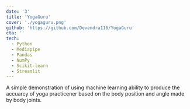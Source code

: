 ```yaml
---
date: '3'
title: 'YogaGuru'
cover: './yogaguru.png'
github: 'https://github.com/Devendra116/YogaGuru'
cta: ''
tech:
  - Python
  - Mediapipe
  - Pandas
  - NumPy
  - Scikit-learn
  - Streamlit
---
```


A simple demonstration of using machine learning ability to produce the accuarcy of yoga practicener based on the body position and angle made by body joints.
